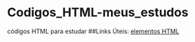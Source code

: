 # Codigos_HTML-meus_estudos
códigos HTML para estudar
##Links Úteis:
[elementos HTML](https://developer.mozilla.org/pt-BR/docs/Web/HTML/Element)
